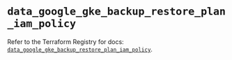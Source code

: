 # `data_google_gke_backup_restore_plan_iam_policy`

Refer to the Terraform Registry for docs: [`data_google_gke_backup_restore_plan_iam_policy`](https://registry.terraform.io/providers/hashicorp/google/5.16.0/docs/data-sources/gke_backup_restore_plan_iam_policy).
